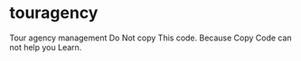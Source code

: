 # touragency
Tour agency management
Do Not copy This code. Because Copy Code can not help you Learn.
